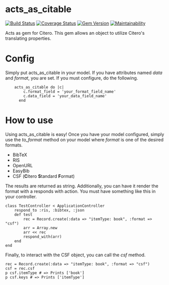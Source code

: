acts_as_citable
===============
[![Build Status](https://travis-ci.org/NYULibraries/acts_as_citable.svg?branch=master)](https://travis-ci.org/NYULibraries/acts_as_citable)
[![Coverage Status](https://coveralls.io/repos/github/NYULibraries/acts_as_citable/badge.svg?branch=master)](https://coveralls.io/github/NYULibraries/acts_as_citable?branch=master)
[![Gem Version](https://badge.fury.io/rb/acts_as_citable.svg)](https://badge.fury.io/rb/acts_as_citable)
[![Maintainability](https://api.codeclimate.com/v1/badges/c0f67ceb0bd39473a368/maintainability)](https://codeclimate.com/github/NYULibraries/acts_as_citable/maintainability)

Acts as gem for Citero. This gem allows an object to utilize Citero's translating properties.

Config
======
Simply put acts_as_citable in your model. If you have attributes named _data_ and _format_, you are set. If you must configure, do the following.

```
    acts_as_citable do |c|
    	c.format_field = 'your_format_field_name'
    	c.data_field = 'your_data_field_name'
	  end
```
How to use
==========
Using acts_as_citable is easy! Once you have your model configured, simply use the _to\_format_ method on your model where _format_ is one of the desired formats.

* BibTeX
* RIS
* OpenURL
* EasyBib
* CSF (**C**itero **S**tandard **F**ormat)

The results are returned as string. Additionally, you can have it render the format with a responds with action. You must have something like this in your controller.

    class TestController < ApplicationController
    	respond_to :ris, :bibtex, :json
    	def test
    		rec = Record.create(:data => "itemType: book", :format => "csf")
    		arr = Array.new
    		arr << rec
    		respond_with(arr)
    	end
    end

Finally, to interact with the CSF object, you can call the _csf_ method.

    rec = Record.create(:data => "itemType: book", :format => "csf")
    csf = rec.csf
    p csf.itemType # => Prints ['book']
    p csf.keys # => Prints ['itemType']
